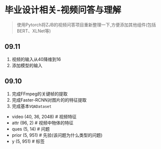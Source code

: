 # 毕业设计相关-视频问答与理解

> 使用Pytorch将ZJB的视频问答项目重新整理一下,方便添加其他组件(包括BERT、XLNet等)

## 09.11

1. 视频的输入从40降维到16
2. 添加模型的输入


## 09.10

1. 完成FFmpeg的关键帧的提取
1. 完成Faster-RCNN对图片的的特征提取
2. 完成基本```VQADataset```

- video  (40, 36, 2048)  # 视频特征
- attr   (96, 2)         # 视频中物体的特征
- ques   (5, 14)         # 问题
- prior  (5, 951)        # 先验(该问题为什么类型的问题)
- y      (5, 951)        # 标签




